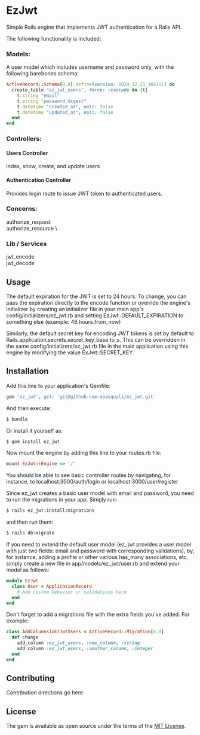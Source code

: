 # EzJwt

Simple Rails engine that implements JWT authentication for a Rails API.

The following functionality is included:

### Models:

A user model which includes username and password only, with the following barebones schema:

```ruby
ActiveRecord::Schema[8.0].define(version: 2024_12_21_165111) do
  create_table "ez_jwt_users", force: :cascade do |t|
    t.string "email"
    t.string "password_digest"
    t.datetime "created_at", null: false
    t.datetime "updated_at", null: false
  end
end
```

### Controllers:

#### Users Controller

index, show, create, and update users

#### Authentication Controller

Provides login route to issue JWT token to authenticated users.

### Concerns:

authorize_request \
authorize_resource \

### Lib / Services

jwt_encode \
jwt_decode

## Usage

The default expiration for the JWT is set to 24 hours. To change, you can pass the expiration directly to the encode function or override the engine's initializer by creating an initializer file in your main app's config/initializers/ez_jwt.rb and setting EzJwt::DEFAULT_EXPIRATION to something else (example: 48.hours.from_now)

Similarly, the default secret key for encoding JWT tokens is set by default to Rails.application.secrets.secret_key_base.to_s. This can be overridden in the same config/initializers/ez_jwt.rb file in the main application using this engine by modifying the value ExJwt::SECRET_KEY.

## Installation

Add this line to your application's Gemfile:

```ruby
gem 'ez_jwt', git: 'git@github.com:epasquali/ez_jwt.git'
```

And then execute:

```bash
$ bundle
```

Or install it yourself as:

```bash
$ gem install ez_jwt
```

Now mount the engine by adding this line to your routes.rb file:

```ruby
mount EzJwt::Engine => '/'
```

You should be able to see basic controller routes by navigating, for instance, to localhost:3000/auth/login or localhost:3000/user/register

Since ez_jwt creates a basic user model with email and password, you need to run the migrations in your app. Simply run:

```bash
$ rails ez_jwt:install:migrations
```

and then run them:

```bash
$ rails db:migrate
```

If you need to extend the default user model (ez_jwt provides a user model with just two fields: email and password with corresponding validations), by, for instance, adding a profile or other various has_many associations, etc, simply create a new file in app/models/ez_jwt/user.rb and extend your model as follows:

```ruby
module EzJwt
  class User < ApplicationRecord
    # Add custom behavior or validations here
  end
end

```

Don't forget to add a migrations file with the extra fields you've added. For example:

```ruby
class AddColumnsToEzJwtUsers < ActiveRecord::Migration[6.0]
  def change
    add_column :ez_jwt_users, :new_column, :string
    add_column :ez_jwt_users, :another_column, :integer
  end
end

```

## Contributing

Contribution directions go here.

## License

The gem is available as open source under the terms of the [MIT License](https://opensource.org/licenses/MIT).
